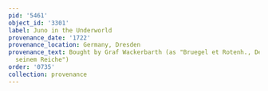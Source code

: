```yaml
---
pid: '5461'
object_id: '3301'
label: Juno in the Underworld
provenance_date: '1722'
provenance_location: Germany, Dresden
provenance_text: Bought by Graf Wackerbarth (as "Bruegel et Rotenh., Der Teufel mit
  seinem Reiche")
order: '0735'
collection: provenance
---
```


